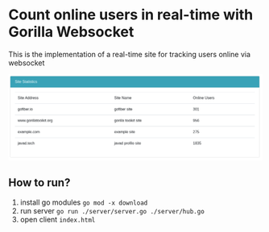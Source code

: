 # Count online users in real-time with Gorilla Websocket

This is the implementation of a real-time site for tracking users online via websocket

![screenshot](./img/screenshot.png)

## How to run?
1. install go modules `go mod -x download`
2. run server `go run ./server/server.go ./server/hub.go`
3. open client `index.html`